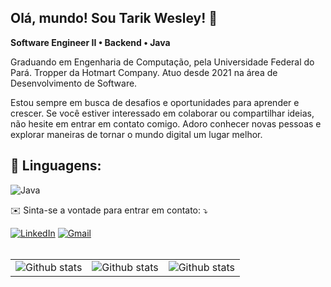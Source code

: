 ## Olá, mundo! Sou <strong>Tarik Wesley</strong>! 👋

<strong>Software Engineer II • Backend • Java</strong>

Graduando em Engenharia de Computação, pela Universidade Federal do Pará. Tropper da Hotmart Company. Atuo desde 2021 na área de Desenvolvimento de Software.

Estou sempre em busca de desafios e oportunidades para aprender e crescer. Se você estiver interessado em colaborar ou compartilhar ideias, não hesite em entrar em contato comigo. Adoro conhecer novas pessoas e explorar maneiras de tornar o mundo digital um lugar melhor.


<h2>
 🚀 Linguagens:
</h2>

![Java](https://img.shields.io/badge/Java-ED8B00?style=for-the-badge&logo=java&logoColor=white)


<p align="left">
  ✉️ Sinta-se a vontade para entrar em contato: ⤵️
</p>

<a href="https://www.linkedin.com/in/tarikwesley/" title="LinkedIn" target="_blank">
<img src="https://img.shields.io/badge/LinkedIn-0077B5?style=for-the-badge&logo=linkedin&logoColor=white" alt="LinkedIn"/></a>

<a href="tarikwesley@gmail.com" title="Gmail" target="_blank">
<img src="https://img.shields.io/badge/Gmail-EA4335.svg?&style=for-the-badge&logo=Gmail&logoColor=white" alt="Gmail"/></a>

<br>
<br>
<table>
  <tr>
    <td>
      <img
        align="center"
        src="https://github-readme-stats.vercel.app/api?username=tarikwesley&theme=dark&hide_border=false&include_all_commits=true&count_private=true"
        alt="Github stats"
      />
    </td>
    <td>
      <img
        align="center"
        src="https://github-readme-stats.vercel.app/api/top-langs/?username=tarikwesley&theme=dark&hide_border=false&include_all_commits=true&count_private=true&layout=compact"
        alt="Github stats"
      />
    </td>
    <td>
      <img
        align="center"
        src="https://github-readme-streak-stats.herokuapp.com/?user=tarikwesley&theme=dark&hide_border=false"
        alt="Github stats"
      />
    </td>
  </tr>
</table>